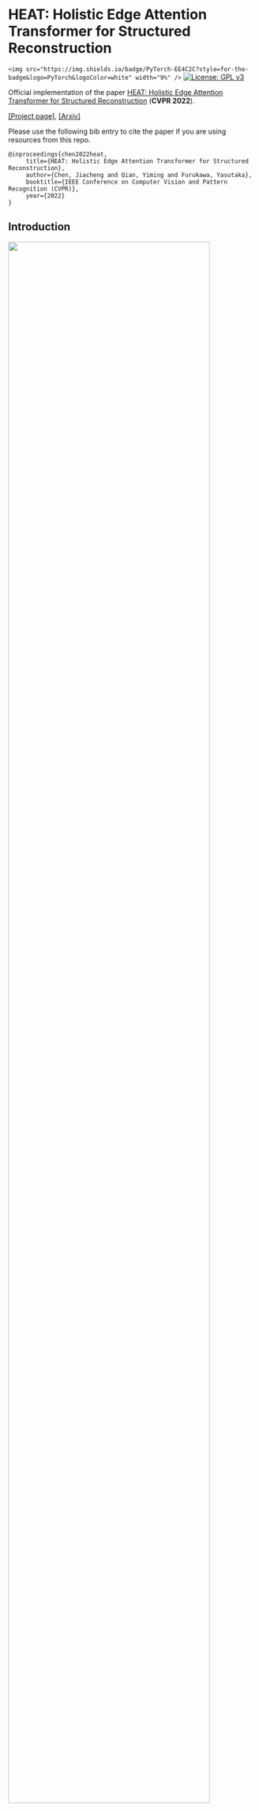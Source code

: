 # HEAT: Holistic Edge Attention Transformer for Structured Reconstruction

`<img src="https://img.shields.io/badge/PyTorch-EE4C2C?style=for-the-badge&logo=PyTorch&logoColor=white" width="9%" />` [![License: GPL v3](https://img.shields.io/badge/License-GPLv3-blue.svg)](https://www.gnu.org/licenses/gpl-3.0)

Official implementation of the paper [HEAT: Holistic Edge Attention Transformer for Structured Reconstruction](https://arxiv.org/abs/2111.15143) (**CVPR 2022**).

[[Project page]](https://heat-structured-reconstruction.github.io/), [[Arxiv]](https://arxiv.org/abs/2111.15143)

Please use the following bib entry to cite the paper if you are using resources from this repo.

```
@inproceedings{chen2022heat,
     title={HEAT: Holistic Edge Attention Transformer for Structured Reconstruction},
     author={Chen, Jiacheng and Qian, Yiming and Furukawa, Yasutaka},
     booktitle={IEEE Conference on Computer Vision and Pattern Recognition (CVPR)},
     year={2022}
} 
```

## Introduction

<img src="assets/img/problem_description.png" width="90%">

This paper focuses on a typical family of structured reconstruction tasks: planar graph reconstruction. Two different tasks are included: 1) outdoor architecture reconstruction from a satellite image; or 2) floorplan reconstruction from a point density image. The above below shows examples. The key contributions of the paper are:

- a transformer-based architecture w/ state-of-the-art performance and efficiency on two different tasks, w/o domain specific heuristics
- a geometry-only decoder branch w/ a masked training strategy to enhance the geometry learning

<img src="assets/img/pipeline.png" width="90%">

As shown by the above figure, the overall pipeline of our method consists of three key steps: 1) edge node initialization; 2) edge image feature fusion and edge filtering; and 3) holistic structural reasoning with two weight-sharing transformer decoders. Please refer to the paper for more details.

This repo provides the code, data, and pre-trained checkpoints of HEAT for the two tasks covered in the paper.

## Preparation

### Environment

This repo was developed and tested with ``Python3.7``

Install the required packages, and compile the deformable-attention modules (from [deformable-DETR](https://github.com/fundamentalvision/Deformable-DETR))

```
pip install -r requirements.txt
cd  models/ops/
sh make.sh
cd ...
```

### Data

Please download the data for the two tasks from the [link](https://drive.google.com/file/d/1BL58xl2U8H96YBkkB7WjDmtznuEj6PbG/view?usp=sharing) here.  Extract the data into the ``./data`` directory.

The file structure should be like the following:

```
data
├── outdoor
│   ├── cities_dataset  # the outdoor architecture dataset from previous works
│   │      ├── annot    # the G.T. planar graphs
│   │      ├── rgb      # the input images
│   │      ├── ......   # dataset splits, miscs
│   │
│   └── det_finals   # corner detection results from previous works (not used by our full method, but used for ablation studies) 
│
└── s3d_floorplan       # the Structured3D floorplan dataset, produced with the scripts from MonteFloor
    ├── annot           # the G.T. planar graphs 
    │
    ├── density         # the point density images
    │
    │── ......          # dataset splits, miscs
```

Note that the Structured3D floorplan data is generated with the scripts provided by MonteFloor[1]. We thank the authors for kindly sharing the processing scripts, please cite their paper if you use the corresponding resources.

#### Data preprocessing for floorplan reconstruction (Optional)

All the data used in our paper are provided in the download links above. However, If you are interested in the data preparation process for the floorplan reconstruction task, please refer to the [``s3d_preprocess``](https://github.com/woodfrog/heat/tree/master/s3d_preprocess) directory in which we provide the scripts and a brief doc.

### Checkpoints

We provide the checkpoints for our full method under [this link](https://drive.google.com/file/d/1Oua4RCaxOIm7-mWXoUJZHTNE3oSPrDTw/view?usp=sharing), please download and extract.

## Inference, evaluation, and visualization

We provide the instructions to run the inference, quantitative evaluation, and qualitative visualization in this section.

### Outdoor architecture reconstruction

- **Inference.** Run the inference with the pre-trained checkpoints, with image size 256:

  ```
  python infer.py --checkpoint_path ./checkpoints/ckpts_heat_outdoor_256/checkpoint.pth  --dataset outdoor --image_size 256 --viz_base ./results/viz_heat_outdoor_256 --save_base ./results/npy_heat_outdoor_256
  ```

  or with image size 512:

  ```
  python infer.py --checkpoint_path ./checkpoints/ckpts_heat_outdoor_512/checkpoint.pth  --dataset outdoor --image_size 512 --viz_base ./results/viz_heat_outdoor_512 --save_base ./results/npy_heat_outdoor_512
  ```
- **Quantitative evaluation.** The quantitative evaluation for this dataset is included in the inference script. The metric implementations (in ``./metrics``) are borrowed from [Explore-classify[2]](https://zhangfuyang.github.io/expcls/).
- **Qualitative evaluation.** To get the qualitative visualizations used in our paper, set the paths properly in ``./qualitative_outdoor/visualize_npy.py``, and then run:

  ```
  cd qualitative_outdoor
  python visualize_npy.py
  cd ..
  ```

### Floorplan reconstruction

- **Inference.** Run the inference with the pre-trained checkpoints:

  ```
  python infer.py --checkpoint_path ./checkpoints/ckpts_heat_s3d_256/checkpoint.pth  --dataset s3d_floorplan --image_size 256 --viz_base ./results/viz_heat_s3d_256 --save_base ./results/npy_heat_s3d_256 
  ```
- **Quantitative evaluation.** The quantitative evaluation is again adapted from the code of MonteFloor[1], we thank the authors for sharing the evaluation code. Please first download the data used by MonteFloor with [this link](https://drive.google.com/file/d/1XpKm3vjvw4lOw32pX81w0U0YL_PBuzez/view?usp=sharing) (required by evaluation code) and extract it as ``./s3d_floorplan_eval/montefloor_data``. Then run the evaluation by:

  ```
  cd s3_floorplan_eval
  python evaluate_solution.py --dataset_path ./montefloor_data --dataset_type s3d --scene_id val
  cd ..
  ```

  Note that we augment the original evaluation code with an algorithm for extracting valid planar graph from our outputs (implemented in ``/s3d_floorplan_eval/planar_graph_utils.py``). Invalid structures including crossing edges or unclosed loops are discarded. The same algorithm is also applied to all our baseline approaches.
- **Qualitative evaluation.** To generate the qualitative visualization results used in the paper, set the paths properly in ``./s3d_floorplan_eval/visualize_npy.py``, and then run:

  ```
  cd s3d_floorplan_eval
  python visualize_npy.py
  cd ..
  ```

  Note that the incomplete regions are discarded before the quantitative evaluation. The quantitative metrics from MonteFloor[1] are room-based, and incomplete regions are simply treated as missing rooms. For qualitative visualization, we plot all predicted corners and edges, but only complete (i.e., valid) regions are colored.

## Training

Set up the training arguments in ``arguments.py``, and then run the training by:

```
CUDA_VISIBLE_DEVICES={gpu_ids} python train.py
```

Or specify the key arguments in the command line and run the outdoor experiment by:

```
CUDA_VISIBLE_DEVICES={gpu_ids} python train.py  --exp_dataset outdoor  --epochs 800 --lr_drop 600  --batch_size 16  --output_dir ./checkpoints/ckpts_heat_outdoor_256  --image_size 256  --max_corner_num 150  --lambda_corner 0.05  --run_validation
```

or run the s3d floorplan experiment by:

```
CUDA_VISIBLE_DEVICES={gpu_ids} python train.py  --exp_dataset s3d_floorplan  --epochs 400 --lr_drop 300  --batch_size 16  --output_dir ./checkpoints/ckpts_heat_s3d_256  --image_size 256  --max_corner_num 200  --lambda_corner 0.10  --run_validation
```

With the default setting (e.g., model setup, batch size, etc.), training the full HEAT (i.e., the end-to-end corner and edge modules) needs at least 2 GPUs with ~16GB memory each.

## References

[1]. Stekovic, Sinisa, Mahdi Rad, Friedrich Fraundorfer and Vincent Lepetit. “MonteFloor: Extending MCTS for Reconstructing Accurate Large-Scale Floor Plans.” 2021 IEEE/CVF International Conference on Computer Vision (ICCV) (2021): 16014-16023.

[2]. Zhang, Fuyang, Xiangyu Xu, Nelson Nauata and Yasutaka Furukawa. “Structured Outdoor Architecture Reconstruction by Exploration and Classification.” 2021 IEEE/CVF International Conference on Computer Vision (ICCV) (2021): 12407-12415.
